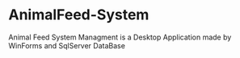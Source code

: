 # AnimalFeed-System
Animal Feed System Managment is a Desktop Application made by WinForms and SqlServer DataBase
